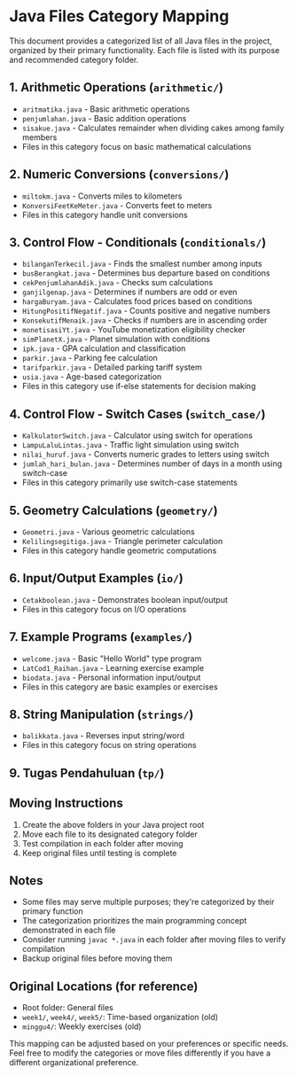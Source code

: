 # Java Files Category Mapping

This document provides a categorized list of all Java files in the project, organized by their primary functionality. Each file is listed with its purpose and recommended category folder.

## 1. Arithmetic Operations (`arithmetic/`)
- `aritmatika.java` - Basic arithmetic operations
- `penjumlahan.java` - Basic addition operations
- `sisakue.java` - Calculates remainder when dividing cakes among family members
- Files in this category focus on basic mathematical calculations

## 2. Numeric Conversions (`conversions/`)
- `miltokm.java` - Converts miles to kilometers
- `KonversiFeetKeMeter.java` - Converts feet to meters
- Files in this category handle unit conversions

## 3. Control Flow - Conditionals (`conditionals/`)
- `bilanganTerkecil.java` - Finds the smallest number among inputs
- `busBerangkat.java` - Determines bus departure based on conditions
- `cekPenjumlahanAdik.java` - Checks sum calculations
- `ganjilgenap.java` - Determines if numbers are odd or even
- `hargaBuryam.java` - Calculates food prices based on conditions
- `HitungPositifNegatif.java` - Counts positive and negative numbers
- `KonsekutifMenaik.java` - Checks if numbers are in ascending order
- `monetisasiYt.java` - YouTube monetization eligibility checker
- `simPlanetX.java` - Planet simulation with conditions
- `ipk.java` - GPA calculation and classification
- `parkir.java` - Parking fee calculation
- `tarifparkir.java` - Detailed parking tariff system
- `usia.java` - Age-based categorization
- Files in this category use if-else statements for decision making

## 4. Control Flow - Switch Cases (`switch_case/`)
- `KalkulatorSwitch.java` - Calculator using switch for operations
- `LampuLaluLintas.java` - Traffic light simulation using switch
- `nilai_huruf.java` - Converts numeric grades to letters using switch
- `jumlah_hari_bulan.java` - Determines number of days in a month using switch-case
- Files in this category primarily use switch-case statements

## 5. Geometry Calculations (`geometry/`)
- `Geometri.java` - Various geometric calculations
- `Kelilingsegitiga.java` - Triangle perimeter calculation
- Files in this category handle geometric computations

## 6. Input/Output Examples (`io/`)
- `Cetakboolean.java` - Demonstrates boolean input/output
- Files in this category focus on I/O operations

## 7. Example Programs (`examples/`)
- `welcome.java` - Basic "Hello World" type program
- `LatCod1_Raihan.java` - Learning exercise example
- `biodata.java` - Personal information input/output
- Files in this category are basic examples or exercises

## 8. String Manipulation (`strings/`)
- `balikkata.java` - Reverses input string/word
- Files in this category focus on string operations

## 9. Tugas Pendahuluan (`tp/`)

## Moving Instructions
1. Create the above folders in your Java project root
2. Move each file to its designated category folder
3. Test compilation in each folder after moving
4. Keep original files until testing is complete

## Notes
- Some files may serve multiple purposes; they're categorized by their primary function
- The categorization prioritizes the main programming concept demonstrated in each file
- Consider running `javac *.java` in each folder after moving files to verify compilation
- Backup original files before moving them

## Original Locations (for reference)
- Root folder: General files
- `week1/`, `week4/`, `week5/`: Time-based organization (old)
- `minggu4/`: Weekly exercises (old)

This mapping can be adjusted based on your preferences or specific needs. Feel free to modify the categories or move files differently if you have a different organizational preference.